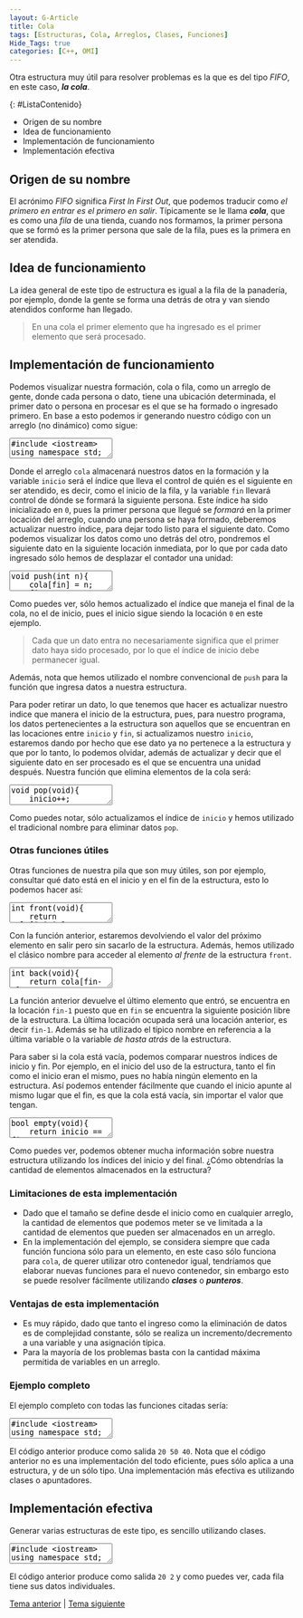 ```yaml
---
layout: G-Article
title: Cola
tags: [Estructuras, Cola, Arreglos, Clases, Funciones]
Hide_Tags: true
categories: [C++, OMI]
---
```


Otra estructura muy útil para resolver problemas es la que es del tipo *FIFO*, en este caso, ***la cola***.

{: #ListaContenido}
- Origen de su nombre
- Idea de funcionamiento
- Implementación de funcionamiento
- Implementación efectiva

## Origen de su nombre

El acrónimo *FIFO* significa *First In First Out*, que podemos traducir como *el primero en entrar es el primero en salir*. Típicamente se le llama ***cola***, que es como una *fila* de una tienda, cuando nos formamos, la primer persona que se formó es la primer persona que sale de la fila, pues es la primera en ser atendida.

## Idea de funcionamiento

La idea general de este tipo de estructura es igual a la fila de la panadería, por ejemplo, donde la gente se forma una detrás de otra y van siendo atendidos conforme han llegado.

> En una cola el primer elemento que ha ingresado es el primer elemento que será procesado.

## Implementación de funcionamiento

Podemos visualizar nuestra formación, cola o fila, como un arreglo de gente, donde cada persona o dato, tiene una ubicación determinada, el primer dato o persona en procesar es el que se ha formado o ingresado primero. En base a esto podemos ir generando nuestro código con un arreglo (no dinámico) como sigue:

<textarea class="editor">
#include &lt;iostream&gt;
using namespace std;

int cola[100];
int inicio = 0;

int main(){
    
    return 0;
}</textarea>

Donde el arreglo `cola` almacenará nuestros datos en la formación y la variable `inicio` será el índice que lleva el control de quién es el siguiente en ser atendido, es decir, como el inicio de la fila, y la variable `fin` llevará control de dónde se formará la siguiente persona. Este índice ha sido inicializado en `0`, pues la primer persona que llegué se *formará* en la primer locación del arreglo, cuando una persona se haya formado, deberemos actualizar nuestro índice, para dejar todo listo para el siguiente dato. Como podemos visualizar los datos como uno detrás del otro, pondremos el siguiente dato en la siguiente locación inmediata, por lo que por cada dato ingresado sólo hemos de desplazar el contador una unidad:

<textarea class="editor">
void push(int n){
    cola[fin] = n;
    fin++;
    return;
}</textarea>

Como puedes ver, sólo hemos actualizado el índice que maneja el final de la cola, no el de inicio, pues el inicio sigue siendo la locación `0` en este ejemplo.

> Cada que un dato entra no necesariamente significa que el primer dato haya sido procesado, por lo que el índice de inicio debe permanecer igual.

Además, nota que hemos utilizado el nombre convencional de `push` para la función que ingresa datos a nuestra estructura.

Para poder retirar un dato, lo que tenemos que hacer es actualizar nuestro indice que manera el inicio de la estructura, pues, para nuestro programa, los datos pertenecientes a la estructura son aquellos que se encuentran en las locaciones entre `inicio` y `fin`, si actualizamos nuestro `inicio`, estaremos dando por hecho que ese dato ya no pertenece a la estructura y que por lo tanto, lo podemos olvidar, además de actualizar y decir que el siguiente dato en ser procesado es el que se encuentra una unidad después. Nuestra función que elimina elementos de la cola será:

<textarea class="editor">
void pop(void){
    inicio++;
    return;
}</textarea>

Como puedes notar, sólo actualizamos el índice de `inicio` y hemos utilizado el tradicional nombre para eliminar datos `pop`.

### Otras funciones útiles

Otras funciones de nuestra pila que son muy útiles, son por ejemplo, consultar qué dato está en el inicio y en el fin de la estructura, esto lo podemos hacer así:

<textarea class="editor">
int front(void){
    return cola[inicio];
}</textarea>

Con la función anterior, estaremos devolviendo el valor del próximo elemento en salir pero sin sacarlo de la estructura. Además, hemos utilizado el clásico nombre para acceder al elemento *al frente* de la estructura `front`.

<textarea class="editor">
int back(void){
    return cola[fin-1];
}</textarea>

La función anterior devuelve el último elemento que entró, se encuentra en la locación `fin-1` puesto que en `fin` se encuentra la siguiente posición libre de la estructura. La última locación ocupada será una locación anterior, es decir `fin-1`. Además se ha utilizado el típico nombre en referencia a la última variable o la variable *de hasta atrás* de la estructura.

Para saber si la cola está vacía, podemos comparar nuestros índices de inicio y fin. Por ejemplo, en el inicio del uso de la estructura, tanto el fin como el inicio eran el mismo, pues no había ningún elemento en la estructura. Así podemos entender fácilmente que cuando el inicio apunte al mismo lugar que el fin, es que la cola está vacía, sin importar el valor que tengan.

<textarea class="editor">
bool empty(void){
    return inicio == fin;
}</textarea>

Como puedes ver, podemos obtener mucha información sobre nuestra estructura utilizando los índices del inicio y del final. <span>¿Cómo obtendrías la cantidad de elementos almacenados en la estructura?</span>

### Limitaciones de esta implementación

- Dado que el tamaño se define desde el inicio como en cualquier arreglo, la cantidad de elementos que podemos meter se ve limitada a la cantidad de elementos que pueden ser almacenados en un arreglo.
- En la implementación del ejemplo, se considera siempre que cada función funciona sólo para un elemento, en este caso sólo funciona para `cola`, de querer utilizar otro contenedor igual, tendríamos que elaborar nuevas funciones para el nuevo contenedor, sin embargo esto se puede resolver fácilmente utilizando ***clases*** o ***punteros***.

### Ventajas de esta implementación

- Es muy rápido, dado que tanto el ingreso como la eliminación de datos es de complejidad constante, sólo se realiza un incremento/decremento a una variable y una asignación típica.
- Para la mayoría de los problemas basta con la cantidad máxima permitida de variables en un arreglo.

### Ejemplo completo

El ejemplo completo con todas las funciones citadas sería:

<textarea class="editor">
#include &lt;iostream&gt;
using namespace std;

int cola[100];
int inicio = 0;
int fin = 0;

void push(int n){
    cola[fin] = n;
    fin++;
    return;
}

void pop(void){
    inicio++;
    return;
}

int front(void){
    return cola[inicio];
}

int back(void){
    return cola[fin-1];
}

bool empty(void){
    return inicio == fin;
}

int main(){
    push(20);
    push(30);
    push(40);
    push(50);
    
    cout << front() << " "
         << back() << " ";
    
    pop();
    pop();
    
    if (!empty()){
        cout << front();
    } else {
        cout << "La cola esta vacia";
    }
    
    return 0;
}</textarea>

El código anterior produce como salida `20 50 40`. Nota que el código anterior no es una implementación del todo eficiente, pues sólo aplica a una estructura, y de un sólo tipo. Una implementación más efectiva es utilizando clases o apuntadores.

## Implementación efectiva

Generar varias estructuras de este tipo, es sencillo utilizando clases.

<textarea class="editor">
#include &lt;iostream&gt;
using namespace std;

class Cola{
    int datos[100000];      // Contenedor
    int inicio;             // Índice de inicio
    int fin;                // Índice de fin
  public:
    Cola(){                 // Constructor
        inicio = fin = 0;
    }
    void push(int n){       // Insertamos un dato
        datos[fin] = n;     // Inserción de elemento n en el final de contenedor
        fin++;              // Actualización del final del contenedor
        return;
    }
    void pop(void){         // Deleción de un elemento
        inicio++;           // Actualización de índice de inicio
        return;
    }
    int front(void){        // Regresa el elemento que está al inicio de la fila
        return datos[inicio];
    }
    int back(void){         // Regresa el elemento que está al final de la fila
        return datos[fin-1];
    }
    bool empty(void){       // Devuelve true si la estructura está vacía
        return inicio == fin;
    }
};

int main(){
    Cola fila;
    Cola formacion;
    
    fila.push(20);
    fila.push(30);
    fila.push(40);
    fila.push(50);
    
    formacion.push(2);
    formacion.push(4);
    formacion.push(6);
    
    cout << fila.front() << " " << formacion.front();
    
    return 0;
}</textarea>

El código anterior produce como salida `20 2` y como puedes ver, cada fila tiene sus datos individuales.

<div class="Nav">
    <a href="{{ site.baseurl }}/C++/Estructuras/Pila/">Tema anterior</a> | <a href="{{ site.baseurl }}/C++/STL/">Tema siguiente</a>
</div>